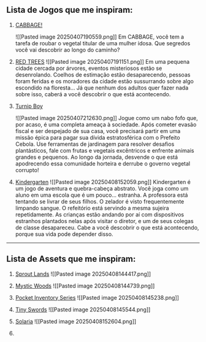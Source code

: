 
## Lista de Jogos que me inspiram:

1. [CABBAGE!](https://kumaokuri.itch.io/cabbage)
   
   ![[Pasted image 20250407190559.png]]
   Em CABBAGE, você tem a tarefa de roubar o vegetal titular de uma mulher idosa. Que segredos você vai descobrir ao longo do caminho?
   
2. [RED TREES](https://caramel.itch.io/redtrees)
   ![[Pasted image 20250407191151.png]]
   Em uma pequena cidade cercada por árvores, eventos misteriosos estão se desenrolando. Coelhos de estimação estão desaparecendo, pessoas foram feridas e os moradores da cidade estão sussurrando sobre algo escondido na floresta... Já que nenhum dos adultos quer fazer nada sobre isso, caberá a você descobrir o que está acontecendo.

3. [Turnip Boy](https://store.steampowered.com/app/1205450/Turnip_Boy_Commits_Tax_Evasion/)
   
   ![[Pasted image 20250407212630.png]]
   Jogue como um nabo fofo que, por acaso, é uma completa ameaça à sociedade. Após cometer evasão fiscal e ser despejado de sua casa, você precisará partir em uma missão épica para pagar sua dívida estratosférica com o Prefeito Cebola. Use ferramentas de jardinagem para resolver desafios plantásticos, fale com frutas e vegetais excêntricos e enfrente animais grandes e pequenos. Ao longo da jornada, desvende o que está apodrecendo essa comunidade horteira e derrube o governo vegetal corrupto!

4. [Kindergarten](https://store.steampowered.com/app/589590/Kindergarten/) 
   ![[Pasted image 20250408152059.png]]
   Kindergarten é um jogo de aventura e quebra-cabeça abstrato. Você joga como um aluno em uma escola que é um pouco... estranha. A professora está tentando se livrar de seus filhos. O zelador é visto frequentemente limpando sangue. O refeitório está servindo a mesma sujeira repetidamente. As crianças estão andando por aí com dispositivos estranhos plantados nelas após visitar o diretor, e um de seus colegas de classe desapareceu. Cabe a você descobrir o que está acontecendo, porque sua vida pode depender disso.

---
## Lista de Assets que me inspiram:

1. [Sprout Lands](https://cupnooble.itch.io/sprout-lands-asset-pack)
   ![[Pasted image 20250408144417.png]]

2. [Mystic Woods](https://game-endeavor.itch.io/mystic-woods)
   ![[Pasted image 20250408144739.png]]

3. [Pocket Inventory Series](https://humblepixel.itch.io/pocket-inventory-series-5-player-status)
   ![[Pasted image 20250408145238.png]]

4. [Tiny Swords](https://pixelfrog-assets.itch.io/tiny-swords) 
   ![[Pasted image 20250408145544.png]]

5. [Solaria](https://jamiebrownhill.itch.io/solaria-exteriors)
   ![[Pasted image 20250408152604.png]]

6. 